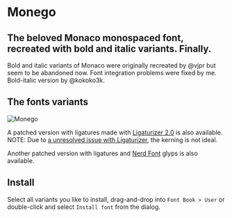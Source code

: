 # Monego

## The beloved Monaco monospaced font, recreated with bold and italic variants. Finally.

Bold and italic variants of Monaco were originally recreated by @vjpr but seem to be abandoned now. Font integration problems were fixed by me. Bold-italic version by @kokoko3k.

## The fonts variants

![Monego](https://raw.github.com/cseelus/monego/master/monego_example.png)

A patched version with ligatures made with [Ligaturizer 2.0](https://github.com/ToxicFrog/Ligaturizer) is also available.  
NOTE: Due to [a unresolved issue with Ligaturizer](https://github.com/ToxicFrog/Ligaturizer/issues/74), the kerning is not ideal.

Another patched version with ligatures and [Nerd Font](https://github.com/ryanoasis/nerd-fonts) glyps is also available.

## Install

Select all variants you like to install, drag-and-drop into `Font Book > User` or double-click and select `Install font` from the dialog.
